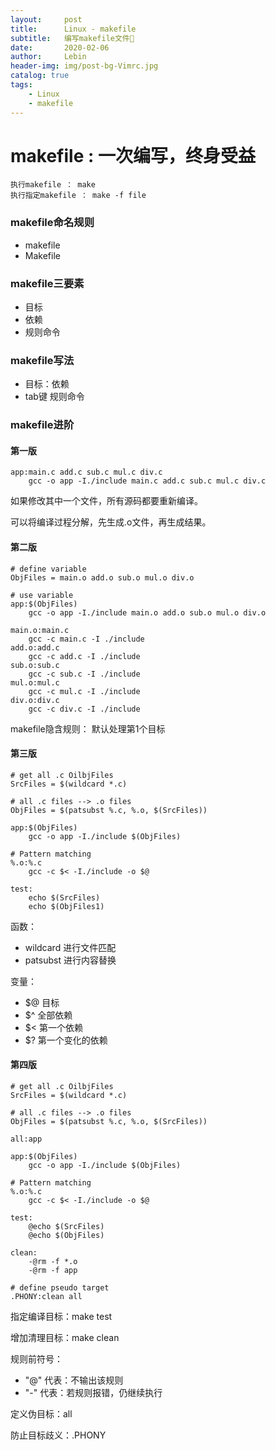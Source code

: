 ```yaml
---
layout:     post                    
title:      Linux - makefile         
subtitle:   编写makefile文件🌰
date:       2020-02-06            
author:     Lebin                     
header-img: img/post-bg-Vimrc.jpg
catalog: true                       
tags:                               
    - Linux
    - makefile
---
```


# makefile : 一次编写，终身受益

```
执行makefile ： make
执行指定makefile ： make -f file
```

### makefile命名规则
- makefile
- Makefile

### makefile三要素
- 目标
- 依赖
- 规则命令

### makefile写法
- 目标：依赖
- tab键 规则命令

### makefile进阶

#### 第一版
```
app:main.c add.c sub.c mul.c div.c
    gcc -o app -I./include main.c add.c sub.c mul.c div.c
```
如果修改其中一个文件，所有源码都要重新编译。

可以将编译过程分解，先生成.o文件，再生成结果。

#### 第二版
```
# define variable
ObjFiles = main.o add.o sub.o mul.o div.o

# use variable
app:$(ObjFiles)
	gcc -o app -I./include main.o add.o sub.o mul.o div.o

main.o:main.c
	gcc -c main.c -I ./include
add.o:add.c
	gcc -c add.c -I ./include
sub.o:sub.c
	gcc -c sub.c -I ./include
mul.o:mul.c
	gcc -c mul.c -I ./include
div.o:div.c
	gcc -c div.c -I ./include
```
makefile隐含规则： 默认处理第1个目标

#### 第三版
```
# get all .c OilbjFiles
SrcFiles = $(wildcard *.c)

# all .c files --> .o files 
ObjFiles = $(patsubst %.c, %.o, $(SrcFiles))

app:$(ObjFiles)
	gcc -o app -I./include $(ObjFiles)

# Pattern matching
%.o:%.c
	gcc -c $< -I./include -o $@

test:
	echo $(SrcFiles)
	echo $(ObjFiles1)
```
函数：
- wildcard 进行文件匹配
- patsubst 进行内容替换

变量：
- $@  目标
- $^  全部依赖
- $<  第一个依赖
- $?  第一个变化的依赖

#### 第四版
```
# get all .c OilbjFiles
SrcFiles = $(wildcard *.c)

# all .c files --> .o files 
ObjFiles = $(patsubst %.c, %.o, $(SrcFiles))

all:app 

app:$(ObjFiles)
	gcc -o app -I./include $(ObjFiles)
	
# Pattern matching
%.o:%.c
	gcc -c $< -I./include -o $@

test:
	@echo $(SrcFiles)
	@echo $(ObjFiles)

clean:
	-@rm -f *.o
	-@rm -f app

# define pseudo target
.PHONY:clean all  
```

指定编译目标：make test

增加清理目标：make clean

规则前符号：
- "@" 代表：不输出该规则
- "-" 代表：若规则报错，仍继续执行

定义伪目标：all

防止目标歧义：.PHONY